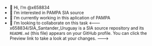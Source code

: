 - 👋 Hi, I’m @x658834
- 👀 I’m interested in PAMPA SIA source
- 🌱 I’m currently working in this aplication of PAMPA
- 💞️ I’m looking to collaborate on this task
<---
x658834/SIA_Santander_Uruguay is a SIA source repository and its `README.md` (this file) appears on your GitHub profile.
You can click the Preview link to take a look at your changes.
--->
